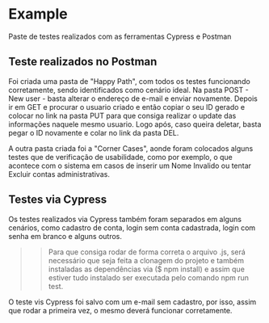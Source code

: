 # Example
Paste de testes realizados com as ferramentas Cypress e Postman

## Teste realizados no Postman
Foi criada uma pasta de "Happy Path", com todos os testes funcionando corretamente, sendo identificados como cenário ideal. Na pasta POST - New user - basta alterar o endereço de e-mail e enviar novamente. Depois ir em GET e procurar o usuario criado e então copiar o seu ID gerado e colocar no link na pasta PUT para que consiga realizar o update das informações naquele mesmo usuario. Logo após, caso queira deletar, basta pegar o ID novamente e colar no link da pasta DEL.

A outra pasta criada foi a "Corner Cases", aonde foram colocados alguns testes que de verificação de usabilidade, como por exemplo, o que acontece com o sistema em casos de inserir um Nome Invalido ou tentar Excluir contas administrativas.

 ## Testes via Cypress

Os testes realizados via Cypress também foram separados em alguns cenários, como cadastro de conta, login sem conta cadastrada, login com senha em branco e alguns outros. 

>> Para que consiga rodar de forma correta o arquivo .js, será necessário que seja feita a clonagem do projeto e também instaladas as dependências via ($ npm install) e assim que estiver tudo instalado ser executada pelo comando npm run test.

O teste vis Cypress foi salvo com um e-mail sem cadastro, por isso, assim que rodar a primeira vez, o mesmo deverá funcionar corretamente.





